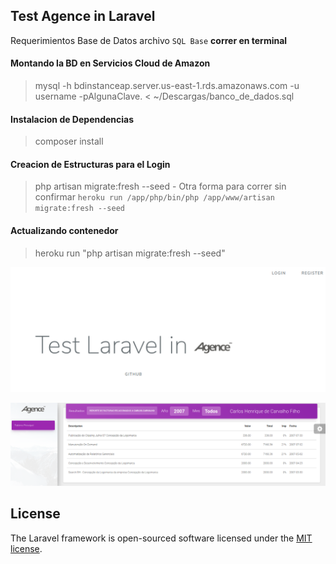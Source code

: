 

## Test Agence in Laravel
Requerimientos Base de Datos archivo `SQL Base`
**correr en terminal**
#### Montando la BD en Servicios Cloud de Amazon
> mysql -h bdinstanceap.server.us-east-1.rds.amazonaws.com -u username -pAlgunaClave. < ~/Descargas/banco_de_dados.sql

#### Instalacion de Dependencias
> composer install

#### Creacion de Estructuras para el Login
> php artisan migrate:fresh --seed
        - Otra forma para correr sin confirmar
        `heroku run /app/php/bin/php /app/www/artisan migrate:fresh --seed`

#### Actualizando contenedor
> heroku run "php artisan migrate:fresh --seed"

![peview0](https://raw.githubusercontent.com/julio899/AgenceTest/master/public/img/preview0.png)

![peview](https://raw.githubusercontent.com/julio899/AgenceTest/master/public/img/peview.png)

## License

The Laravel framework is open-sourced software licensed under the [MIT license](https://opensource.org/licenses/MIT).

